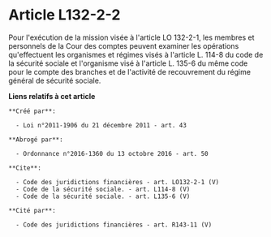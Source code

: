 # Article L132-2-2

Pour l'exécution de la mission visée à l'article LO 132-2-1, les membres et personnels de la Cour des comptes peuvent
examiner les opérations qu'effectuent les organismes et régimes visés à l'article L. 114-8 du code de la sécurité sociale et
l'organisme visé à l'article L. 135-6 du même code pour le compte des branches et de l'activité de recouvrement du régime
général de sécurité sociale.

**Liens relatifs à cet article**

	**Créé par**:

	  - Loi n°2011-1906 du 21 décembre 2011 - art. 43

	**Abrogé par**:

	  - Ordonnance n°2016-1360 du 13 octobre 2016 - art. 50

	**Cite**:

	  - Code des juridictions financières - art. LO132-2-1 (V)
	  - Code de la sécurité sociale. - art. L114-8 (V)
	  - Code de la sécurité sociale. - art. L135-6 (V)

	**Cité par**:

	  - Code des juridictions financières - art. R143-11 (V)

